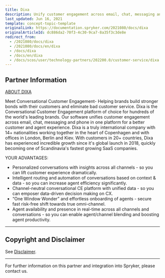 ```yaml
---
title: Dixa
description: Unify customer engagement across email, chat, messaging and phone in one platform for a better customer and agent experience by integrating Dixa into the Spryker Commerce OS.
last_updated: Jun 16, 2021
template: concept-topic-template
originalLink: https://documentation.spryker.com/2021080/docs/dixa
originalArticleId: dc886da2-70f3-4c30-9ca7-8a35f3c3de8e
redirect_from:
  - /2021080/docs/dixa
  - /2021080/docs/en/dixa
  - /docs/dixa
  - /docs/en/dixa
  - /docs/scos/user/technology-partners/202200.0/customer-service/dixa.html
---
```


## Partner Information

[ABOUT DIXA](https://dixa.com/)

Meet Conversational Customer Engagement- Helping brands build stronger bonds with their customers and eliminate bad customer service. Dixa is the Conversational Customer Engagement platform of choice for hundreds of the world's leading brands. Our software unifies customer engagement across email, chat, messaging and phone in one platform for a
better customer and agent experience.
Dixa is a truly international company with 14+ nationalities working together in the heart of Copenhagen and with offices in London, Berlin and Kiev. With customers in 20+ countries, Dixa has experienced incredible growth since it's global launch in 2018, quickly becoming one of Scandinavia's fastest growing SaaS companies.

YOUR ADVANTAGES:

* Personalized conversations with insights across all channels - so you can lift customer experience dramatically.
* Intelligent routing and automation of conversations based on context &amp; data - so you can increase agent efficiency significantly.
* Channel-neutral conversational CE platform with unified data - so you can emposer data-driven decision making on CX.
* “One Window Wonder” and effortless onboarding of agents - secure fast risk-free shift towards true omni-channel.
* Agent availability and presence in real-time across all channels and conversations - so you can enable agent/channel blending and boosting agent productivity.

---

## Copyright and Disclaimer

See [Disclaimer](https://github.com/spryker/spryker-documentation).

---
For further information on this partner and integration into Spryker, please contact us.

<div class="hubspot-form js-hubspot-form" data-portal-id="2770802" data-form-id="163e11fb-e833-4638-86ae-a2ca4b929a41" id="hubspot-1"></div>
